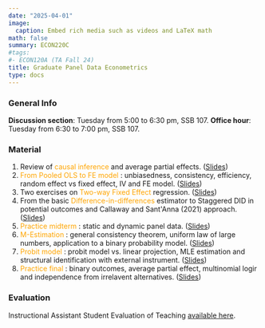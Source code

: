 ```yaml
---
date: "2025-04-01"
image:
  caption: Embed rich media such as videos and LaTeX math
math: false
summary: ECON220C
#tags:
#- ECON120A (TA Fall 24)
title: Graduate Panel Data Econometrics
type: docs
---
```

### General Info 
__Discussion section__: Tuesday from 5:00 to 6:30 pm, SSB 107. __Office hour__: Tuesday from 6:30 to 7:00 pm, SSB 107. 

### Material 
1. Review of <span style="color: orange;"> causal inference </span>and average partial effects. ([Slides](https://lapobini.github.io/discussion/ECON220C_spring25/ds1.pdf))
2. <span style="color: orange;"> From Pooled OLS to FE model </span>: unbiasedness, consistency, efficiency, random effect vs fixed effect, IV and FE model. ([Slides](https://lapobini.github.io/discussion/ECON220C_spring25/ds2.pdf))
3. Two exercises on <span style="color: orange;">Two-way Fixed Effect </span>regression. ([Slides](https://lapobini.github.io/discussion/ECON220C_spring25/ds3.pdf))
4. From the basic <span style="color: orange;"> Difference-in-differences </span>estimator to Staggered DID in potential outcomes and Callaway and Sant'Anna (2021) approach. ([Slides](https://lapobini.github.io/discussion/ECON220C_spring25/ds4.pdf))
5. <span style="color: orange;"> Practice midterm </span>: static and dynamic panel data. ([Slides](https://lapobini.github.io/discussion/ECON220C_spring25/ds5.pdf))
6. <span style="color: orange;"> M-Estimation </span>: general consistency theorem, uniform law of large numbers, application to a binary probability model. ([Slides](https://lapobini.github.io/discussion/ECON220C_spring25/ds6.pdf))
7. <span style="color: orange;"> Probit model </span>: probit model vs. linear projection, MLE estimation and structural identification with external instrument. ([Slides](https://lapobini.github.io/discussion/ECON220C_spring25/ds7.pdf))
8. <span style="color: orange;"> Practice final </span>: binary outcomes, average partial effect, multinomial logir and independence from irrelavent alternatives. ([Slides](https://lapobini.github.io/discussion/ECON220C_spring25/ds8.pdf))

### Evaluation 
Instructional Assistant Student Evaluation of Teaching [available here](https://lapobini.github.io/discussion/ECON220C_spring25/220C_evaluation_2025.pdf).